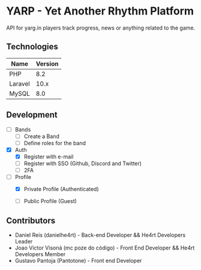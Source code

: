 # YARP - Yet Another Rhythm Platform

API for yarg.in players track progress, news or anything related to the game.

## Technologies

| Name    | Version |
|---------|---------|
| PHP     | 8.2     |
| Laravel | 10.x    |
| MySQL   | 8.0     |


## Development

* [ ] Bands
  * [ ] Create a Band
  * [ ] Define roles for the band
* [x] Auth
  * [x] Register with e-mail
  * [ ] Register with SSO (Github, Discord and Twitter)
  * [ ] 2FA
* [ ] Profile
  * [x] Private Profile (Authenticated)
  * [ ] Public Profile (Guest)


## Contributors

* Daniel Reis (danielhe4rt) - Back-end Developer && He4rt Developers Leader
* Joao Victor Visoná (mc poze do código) - Front End Developer && He4rt Developers Member
* Gustavo Pantoja (Pantotone) - Front end Developer
